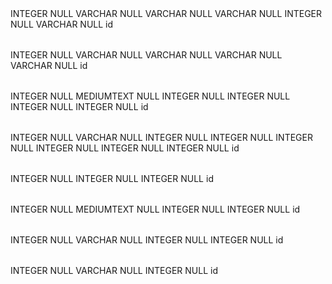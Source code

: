 <?xml version="1.0" encoding="utf-8" ?>
<!-- SQL XML created by WWW SQL Designer, http://code.google.com/p/wwwsqldesigner/ -->
<!-- Active URL: https://socrates.devbootcamp.com/sql.html -->
<sql>
<datatypes db="mysql">
  <group label="Numeric" color="rgb(238,238,170)">
    <type label="Integer" length="0" sql="INTEGER" re="INT" quote=""/>
    <type label="Decimal" length="1" sql="DECIMAL" re="DEC" quote=""/>
    <type label="Single precision" length="0" sql="FLOAT" quote=""/>
    <type label="Double precision" length="0" sql="DOUBLE" re="DOUBLE" quote=""/>
  </group>

  <group label="Character" color="rgb(255,200,200)">
    <type label="Char" length="1" sql="CHAR" quote="'"/>
    <type label="Varchar" length="1" sql="VARCHAR" quote="'"/>
    <type label="Text" length="0" sql="MEDIUMTEXT" re="TEXT" quote="'"/>
    <type label="Binary" length="1" sql="BINARY" quote="'"/>
    <type label="Varbinary" length="1" sql="VARBINARY" quote="'"/>
    <type label="BLOB" length="0" sql="BLOB" re="BLOB" quote="'"/>
  </group>

  <group label="Date &amp; Time" color="rgb(200,255,200)">
    <type label="Date" length="0" sql="DATE" quote="'"/>
    <type label="Time" length="0" sql="TIME" quote="'"/>
    <type label="Datetime" length="0" sql="DATETIME" quote="'"/>
    <type label="Year" length="0" sql="YEAR" quote=""/>
    <type label="Timestamp" length="0" sql="TIMESTAMP" quote="'"/>
  </group>

  <group label="Miscellaneous" color="rgb(200,200,255)">
    <type label="ENUM" length="1" sql="ENUM" quote=""/>
    <type label="SET" length="1" sql="SET" quote=""/>
    <type label="Bit" length="0" sql="bit" quote=""/>
  </group>
</datatypes><table x="400" y="645" name="users">
<row name="id" null="1" autoincrement="1">
<datatype>INTEGER</datatype>
<default>NULL</default></row>
<row name="first_name" null="1" autoincrement="0">
<datatype>VARCHAR</datatype>
<default>NULL</default></row>
<row name="last_name" null="1" autoincrement="0">
<datatype>VARCHAR</datatype>
<default>NULL</default></row>
<row name="email" null="1" autoincrement="0">
<datatype>VARCHAR</datatype>
<default>NULL</default></row>
<row name="clearance" null="1" autoincrement="0">
<datatype>INTEGER</datatype>
<default>NULL</default></row>
<row name="password" null="1" autoincrement="0">
<datatype>VARCHAR</datatype>
<default>NULL</default></row>
<key type="PRIMARY" name="">
<part>id</part>
</key>
</table>
<table x="45" y="708" name="admins">
<row name="id" null="1" autoincrement="1">
<datatype>INTEGER</datatype>
<default>NULL</default></row>
<row name="first_name" null="1" autoincrement="0">
<datatype>VARCHAR</datatype>
<default>NULL</default></row>
<row name="last_name" null="1" autoincrement="0">
<datatype>VARCHAR</datatype>
<default>NULL</default></row>
<row name="email" null="1" autoincrement="0">
<datatype>VARCHAR</datatype>
<default>NULL</default></row>
<row name="password" null="1" autoincrement="0">
<datatype>VARCHAR</datatype>
<default>NULL</default></row>
<key type="PRIMARY" name="">
<part>id</part>
</key>
</table>
<table x="28" y="993" name="blogs">
<row name="id" null="1" autoincrement="1">
<datatype>INTEGER</datatype>
<default>NULL</default></row>
<row name="content" null="1" autoincrement="0">
<datatype>MEDIUMTEXT</datatype>
<default>NULL</default></row>
<row name="clearance" null="1" autoincrement="0">
<datatype>INTEGER</datatype>
<default>NULL</default></row>
<row name="comment_count" null="1" autoincrement="0">
<datatype>INTEGER</datatype>
<default>NULL</default></row>
<row name="like_count" null="1" autoincrement="0">
<datatype>INTEGER</datatype>
<default>NULL</default></row>
<row name="admin_id" null="1" autoincrement="0">
<datatype>INTEGER</datatype>
<default>NULL</default><relation table="admins" row="id" />
</row>
<key type="PRIMARY" name="">
<part>id</part>
</key>
</table>
<table x="532" y="1021" name="photos">
<row name="id" null="1" autoincrement="1">
<datatype>INTEGER</datatype>
<default>NULL</default></row>
<row name="image" null="1" autoincrement="0">
<datatype>VARCHAR</datatype>
<default>NULL</default></row>
<row name="clearance" null="1" autoincrement="0">
<datatype>INTEGER</datatype>
<default>NULL</default></row>
<row name="comment_count" null="1" autoincrement="0">
<datatype>INTEGER</datatype>
<default>NULL</default></row>
<row name="like_count" null="1" autoincrement="0">
<datatype>INTEGER</datatype>
<default>NULL</default></row>
<row name="price" null="1" autoincrement="0">
<datatype>INTEGER</datatype>
<default>NULL</default></row>
<row name="photo_owner_id" null="1" autoincrement="0">
<datatype>INTEGER</datatype>
<default>NULL</default><relation table="admins" row="id" />
<relation table="users" row="id" />
</row>
<row name="folder_id" null="1" autoincrement="0">
<datatype>INTEGER</datatype>
<default>NULL</default><relation table="folders" row="id" />
</row>
<key type="PRIMARY" name="">
<part>id</part>
</key>
</table>
<table x="786" y="888" name="likes">
<row name="id" null="1" autoincrement="1">
<datatype>INTEGER</datatype>
<default>NULL</default></row>
<row name="favorite_id" null="1" autoincrement="0">
<datatype>INTEGER</datatype>
<default>NULL</default><relation table="blogs" row="id" />
<relation table="comments" row="id" />
</row>
<row name="like_owner_id" null="1" autoincrement="0">
<datatype>INTEGER</datatype>
<default>NULL</default><relation table="users" row="id" />
<relation table="admins" row="id" />
</row>
<key type="PRIMARY" name="">
<part>id</part>
</key>
</table>
<table x="724" y="697" name="comments">
<row name="id" null="1" autoincrement="1">
<datatype>INTEGER</datatype>
<default>NULL</default></row>
<row name="content" null="1" autoincrement="0">
<datatype>MEDIUMTEXT</datatype>
<default>NULL</default></row>
<row name="response_id" null="1" autoincrement="0">
<datatype>INTEGER</datatype>
<default>NULL</default><relation table="blogs" row="id" />
</row>
<row name="comment_owner_id" null="1" autoincrement="0">
<datatype>INTEGER</datatype>
<default>NULL</default><relation table="users" row="id" />
<relation table="admins" row="id" />
</row>
<key type="PRIMARY" name="">
<part>id</part>
</key>
</table>
<table x="724" y="1026" name="non_watermarked_photos">
<row name="id" null="1" autoincrement="1">
<datatype>INTEGER</datatype>
<default>NULL</default></row>
<row name="image" null="1" autoincrement="0">
<datatype>VARCHAR</datatype>
<default>NULL</default></row>
<row name="photo_id" null="1" autoincrement="0">
<datatype>INTEGER</datatype>
<default>NULL</default><relation table="photos" row="id" />
</row>
<row name="user_id" null="1" autoincrement="0">
<datatype>INTEGER</datatype>
<default>NULL</default><relation table="users" row="id" />
</row>
<key type="PRIMARY" name="">
<part>id</part>
</key>
</table>
<table x="252" y="1130" name="folders">
<row name="id" null="1" autoincrement="1">
<datatype>INTEGER</datatype>
<default>NULL</default></row>
<row name="name" null="1" autoincrement="0">
<datatype>VARCHAR</datatype>
<default>NULL</default></row>
<row name="folder_owner_id" null="1" autoincrement="0">
<datatype>INTEGER</datatype>
<default>NULL</default><relation table="admins" row="id" />
<relation table="users" row="id" />
</row>
<key type="PRIMARY" name="">
<part>id</part>
</key>
</table>
</sql>